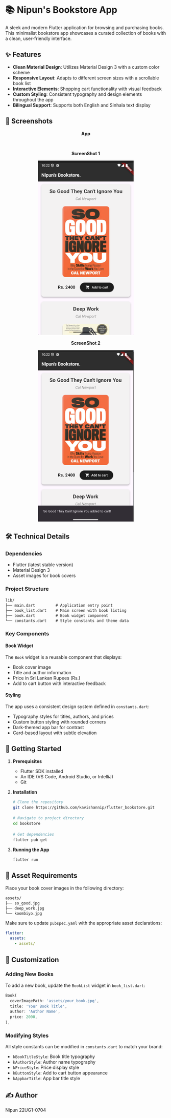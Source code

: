 # 📚 Nipun's Bookstore App

A sleek and modern Flutter application for browsing and purchasing books. This minimalist bookstore app showcases a curated collection of books with a clean, user-friendly interface.

## ✨ Features

- **Clean Material Design**: Utilizes Material Design 3 with a custom color scheme
- **Responsive Layout**: Adapts to different screen sizes with a scrollable book list
- **Interactive Elements**: Shopping cart functionality with visual feedback
- **Custom Styling**: Consistent typography and design elements throughout the app
- **Bilingual Support**: Supports both English and Sinhala text display

## 📱 Screenshots

<div align="center">
  <p align="center"><strong>App</strong></p>
  <img src="screenshots/app.gif" width="300" alt="">
  <p align="center"><strong>ScreenShot 1</strong></p>
  <img src="screenshots/ss_1.png" width="300" alt="">
  <p align="center"><strong>ScreenShot 2</strong></p>
  <img src="screenshots/ss_2.png" width="300" alt="">
</div>

## 🛠️ Technical Details

### Dependencies
- Flutter (latest stable version)
- Material Design 3
- Asset images for book covers

### Project Structure
```
lib/
├── main.dart         # Application entry point
├── book_list.dart    # Main screen with book listing
├── book.dart         # Book widget component
└── constants.dart    # Style constants and theme data
```

### Key Components

#### Book Widget
The `Book` widget is a reusable component that displays:
- Book cover image
- Title and author information
- Price in Sri Lankan Rupees (Rs.)
- Add to cart button with interactive feedback

#### Styling
The app uses a consistent design system defined in `constants.dart`:
- Typography styles for titles, authors, and prices
- Custom button styling with rounded corners
- Dark-themed app bar for contrast
- Card-based layout with subtle elevation

## 🚀 Getting Started

1. **Prerequisites**
   - Flutter SDK installed
   - An IDE (VS Code, Android Studio, or IntelliJ)
   - Git

2. **Installation**
   ```bash
   # Clone the repository
   git clone https://github.com/kavishannip/flutter_bookstore.git

   # Navigate to project directory
   cd bookstore

   # Get dependencies
   flutter pub get
   ```

3. **Running the App**
   ```bash
   flutter run
   ```

## 📂 Asset Requirements

Place your book cover images in the following directory:
```
assets/
├── so_good.jpg
├── deep_work.jpg
└── koombiyo.jpg
```

Make sure to update `pubspec.yaml` with the appropriate asset declarations:
```yaml
flutter:
  assets:
    - assets/
```

## 🎨 Customization

### Adding New Books
To add a new book, update the `BookList` widget in `book_list.dart`:
```dart
Book(
  coverImagePath: 'assets/your_book.jpg',
  title: 'Your Book Title',
  author: 'Author Name',
  price: 2000,
),
```

### Modifying Styles
All style constants can be modified in `constants.dart` to match your brand:
- `kBookTitleStyle`: Book title typography
- `kAuthorStyle`: Author name typography
- `kPriceStyle`: Price display style
- `kButtonStyle`: Add to cart button appearance
- `kAppbarTitle`: App bar title style




## ✍️ Author

Nipun
22UG1-0704

